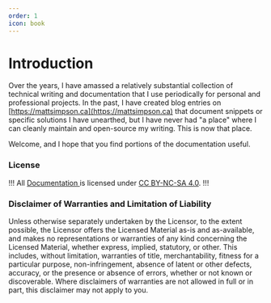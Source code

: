 ```yaml
---
order: 1
icon: book
---
```

# Introduction

Over the years, I have amassed a relatively substantial collection of technical writing and documentation that I use periodically for personal and professional projects. In the past, I have created blog entries on [https://mattsimpson.ca](https://mattsimpson.ca) that document snippets or specific solutions I have unearthed, but I have never had "a place" where I can cleanly maintain and open-source my writing. This is now that place.

Welcome, and I hope that you find portions of the documentation useful.

### License

!!!
All [Documentation ](https://docs.mattsimpson.ca) is licensed under [CC BY-NC-SA 4.0](https://creativecommons.org/licenses/by-nc-sa/4.0/).
!!!

### Disclaimer of Warranties and Limitation of Liability

Unless otherwise separately undertaken by the Licensor, to the extent possible, the Licensor offers the Licensed Material as-is and as-available, and makes no representations or warranties of any kind concerning the Licensed Material, whether express, implied, statutory, or other. This includes, without limitation, warranties of title, merchantability, fitness for a particular purpose, non-infringement, absence of latent or other defects, accuracy, or the presence or absence of errors, whether or not known or discoverable. Where disclaimers of warranties are not allowed in full or in part, this disclaimer may not apply to you.